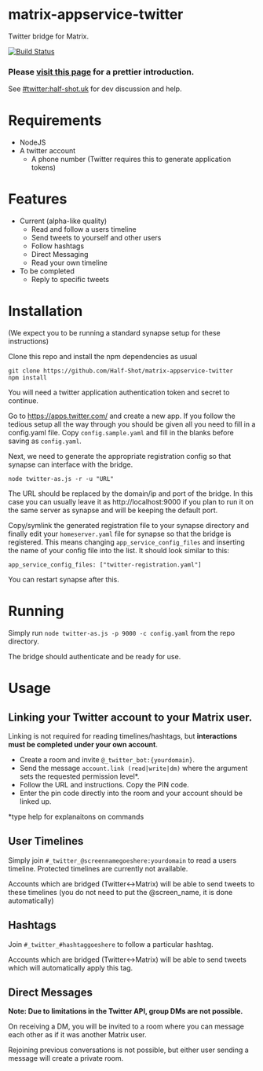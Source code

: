 matrix-appservice-twitter
=========================

Twitter bridge for Matrix.

[![Build Status](https://travis-ci.org/Half-Shot/matrix-appservice-twitter.svg?branch=develop)](https://travis-ci.org/Half-Shot/matrix-appservice-twitter)

### Please [visit this page](https://half-shot.github.io/matrix-appservice-twitter/) for a prettier introduction.

See [#twitter:half-shot.uk](https://matrix.to/#/#twitter:half-shot.uk) for dev discussion and help.

# Requirements

- NodeJS
- A twitter account
  - A phone number (Twitter requires this to generate application tokens)

# Features

- Current (alpha-like quality)
  - Read and follow a users timeline
  - Send tweets to yourself and other users
  - Follow hashtags
  - Direct Messaging
  - Read your own timeline
- To be completed
  - Reply to specific tweets

# Installation

(We expect you to be running a standard synapse setup for these instructions)

Clone this repo and install the npm dependencies as usual

```
git clone https://github.com/Half-Shot/matrix-appservice-twitter
npm install
```

You will need a twitter application authentication token and secret to continue.

Go to https://apps.twitter.com/ and create a new app. If you follow the tedious setup all the way through you should be given all you need to fill in a config.yaml file. Copy ``config.sample.yaml`` and fill in the blanks before saving as ``config.yaml``.

Next, we need to generate the appropriate registration config so that synapse can interface with the bridge.

```
node twitter-as.js -r -u "URL"
```

The URL should be replaced by the domain/ip and port of the bridge. In this case you can usually leave it as http://localhost:9000 if you plan to run it on the same server as synapse and will be keeping the default port.

Copy/symlink the generated registration file to your synapse directory and finally edit your ``homeserver.yaml`` file for synapse so that the bridge is registered. This means changing ``app_service_config_files`` and inserting the name of your config file into the list. It should look similar to this:

```
app_service_config_files: ["twitter-registration.yaml"]
```

You can restart synapse after this.

# Running

Simply run ``node twitter-as.js -p 9000 -c config.yaml`` from the repo directory.

The bridge should authenticate and be ready for use.

# Usage

## Linking your Twitter account to your Matrix user.

Linking is not required for reading timelines/hashtags, but **interactions must be completed under your own account**.

* Create a room and invite ``@_twitter_bot:{yourdomain}``.
* Send the message `account.link (read|write|dm)` where the argument sets the requested permission level\*.
* Follow the URL and instructions. Copy the PIN code.
* Enter the pin code directly into the room and your account should be linked up.

\*type help for explanaitons on commands

## User Timelines

Simply join ``#_twitter_@screennamegoeshere:yourdomain`` to read a users timeline. Protected timelines are currently not available.

Accounts which are bridged (Twitter<->Matrix) will be able to send tweets to these timelines (you do not need to put the @screen_name, it is done automatically)

## Hashtags

Join ``#_twitter_#hashtaggoeshere`` to follow a particular hashtag.

Accounts which are bridged (Twitter<->Matrix) will be able to send tweets which will automatically apply this tag.

## Direct Messages
__Note: Due to limitations in the Twitter API, group DMs are not possible.__

On receiving a DM, you will be invited to a room where you can message each other as if it was another Matrix user.

Rejoining previous conversations is not possible, but either user sending a message will create a private room.
